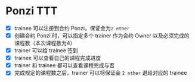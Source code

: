 Ponzi TTT
===
- [x] trainee 可以注册到合约 Ponzi，保证金为`2 ether`
- [x] 创建合约 Ponzi 时，可以指定多个 trainer 作为合约 Owner 以及必须完成的课程数（本次课程数为4）
- [x] trainer 可以给 trainee 签到
- [x] trainee 可以查看自己的课程完成进度
- [x] trainer 和 trainee 都可以查看课程完成与否
- [x] 完成规定的课程数之后，trainer 可以将保证金 `2 ether` 退给对应的 trainee
